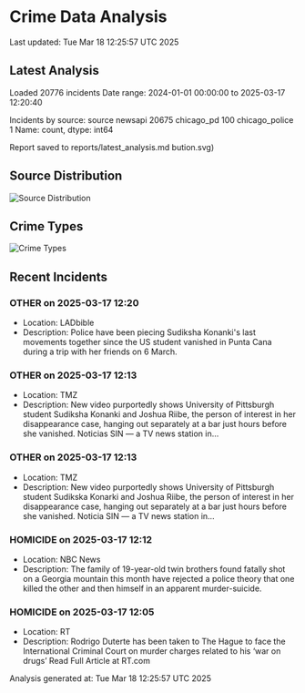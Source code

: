 # Crime Data Analysis
Last updated: Tue Mar 18 12:25:57 UTC 2025

## Latest Analysis

Loaded 20776 incidents
Date range: 2024-01-01 00:00:00 to 2025-03-17 12:20:40

Incidents by source:
source
newsapi           20675
chicago_pd          100
chicago_police        1
Name: count, dtype: int64

Report saved to reports/latest_analysis.md
bution.svg)

## Source Distribution
![Source Distribution](images/source_distribution.svg)

## Crime Types
![Crime Types](images/crime_types.svg)

## Recent Incidents

### OTHER on 2025-03-17 12:20
- Location: LADbible
- Description: Police have been piecing Sudiksha Konanki's last movements together since the US student vanished in Punta Cana during a trip with her friends on 6 March.


### OTHER on 2025-03-17 12:13
- Location: TMZ
- Description: New video purportedly shows University of Pittsburgh student Sudiksha Konanki and Joshua Riibe, the person of interest in her disappearance case, hanging out separately at a bar just hours before she vanished. Noticias SIN — a TV news station in…


### OTHER on 2025-03-17 12:13
- Location: TMZ
- Description: New video purportedly shows University of Pittsburgh student Sudikska Konarki and Joshua Riibe, the person of interest in her disappearance case, hanging out separately at a bar just hours before she vanished. Noticia SIN — a TV news station in…


### HOMICIDE on 2025-03-17 12:12
- Location: NBC News
- Description: The family of 19-year-old twin brothers found fatally shot on a Georgia mountain this month have rejected a police theory that one killed the other and then himself in an apparent murder-suicide.


### HOMICIDE on 2025-03-17 12:05
- Location: RT
- Description: Rodrigo Duterte has been taken to The Hague to face the International Criminal Court on murder charges related to his ‘war on drugs’ Read Full Article at RT.com

Analysis generated at: Tue Mar 18 12:25:57 UTC 2025
